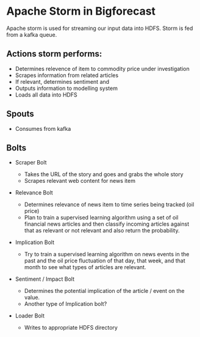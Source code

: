 # Apache Storm in Bigforecast

Apache storm is used for streaming our input data into HDFS.  Storm is fed
from a kafka queue.


## Actions storm performs:

 * Determines relevence of item to commodity price under investigation
 * Scrapes information from related articles
 * If relevant, determines sentiment and 
 * Outputs information to modelling system
 * Loads all data into HDFS
 
## Spouts

*  Consumes from kafka



## Bolts

* Scraper Bolt
     * Takes the URL of the story and goes and grabs the whole story
     * Scrapes relevant web content for news item

* Relevance Bolt
    * Determines relevance of news item to time series being tracked (oil price)
    * Plan to train a supervised learning algorithm using a set of oil financial
    news articles and then classify incoming articles against that as relevant
    or not relevant and also return the probability.
    
* Implication Bolt
    * Try to train a supervised learning algorithm on news events in the past and
    the oil price fluctuation of that day, that week, and that month to see what
    types of articles are relevant.
    
* Sentiment / Impact Bolt
    * Determines the potential implication of the article / event on the value.
    * Another type of Implication bolt?
    
* Loader Bolt
    * Writes to appropriate HDFS directory
    
